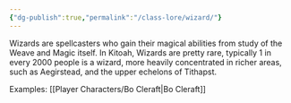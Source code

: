 ```yaml
---
{"dg-publish":true,"permalink":"/class-lore/wizard/"}
---
```


Wizards are spellcasters who gain their magical abilities from study of the Weave and Magic itself. In Kitoah, Wizards are pretty rare, typically 1 in every 2000 people is a wizard, more heavily concentrated in richer areas, such as Aegirstead, and the upper echelons of Tithapst. 

Examples:
[[Player Characters/Bo Cleraft\|Bo Cleraft]]